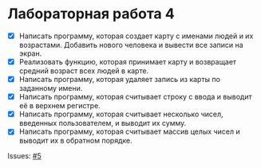 # Лабораторная работа 4
* [x] Написать программу, которая создает карту с именами людей и их возрастами. Добавить нового человека и вывести все записи на экран.
* [x] Реализовать функцию, которая принимает карту и возвращает средний возраст всех людей в карте.
* [x] Написать программу, которая удаляет запись из карты по заданному имени.
* [x] Написать программу, которая считывает строку с ввода и выводит её в верхнем регистре.
* [x] Написать программу, которая считывает несколько чисел, введенных пользователем, и выводит их сумму.
* [x] Написать программу, которая считывает массив целых чисел и выводит их в обратном порядке.

Issues: [#5](https://github.com/exodie/labs-programming-go/issues/5)